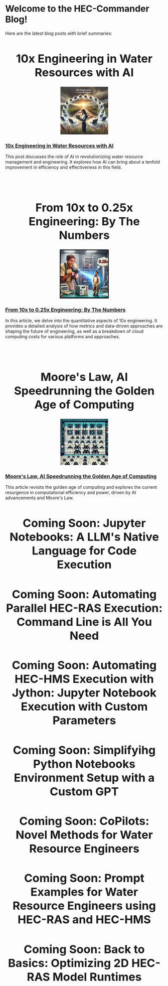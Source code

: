 # Welcome to the HEC-Commander Blog!

Here are the latest blog posts with brief summaries:



<h1 align="center" style="font-weight:bold; font-size: 36px;"> 10x Engineering in Water Resources with AI</h1>

<p align="center">
  <img src="img/10xinWRE-AI-1.png" width=30%>
</p>

### [10x Engineering in Water Resources with AI](https://github.com/billk-FM/HEC-Commander/tree/main/Blog/1.%2010x%20Engineering%20in%20Water%20Resources%20with%20AI.md)
This post discusses the role of AI in revolutionizing water resource management and engineering. It explores how AI can bring about a tenfold improvement in efficiency and effectiveness in this field.

<br></br>

<h1 align="center" style="font-weight:bold; font-size: 36px;"> From 10x to 0.25x Engineering: By The Numbers</h1>

<p align="center">
  <img src="img/10xto0.25x.png" alt="10xto0.25x" style="border: 2px solid black; width: 30%;"/>
</p>

### [From 10x to 0.25x Engineering: By The Numbers](https://github.com/billk-FM/HEC-Commander/tree/main/Blog/2.%2010XEngineering_By_The_Numbers.md)
In this article, we delve into the quantitative aspects of 10x engineering. It provides a detailed analysis of how metrics and data-driven approaches are shaping the future of engineering, as well as a breakdown of cloud computing costs for various platforms and approaches. 

<br></br>

<h1 align="center" style="font-weight:bold; font-size: 36px;">Moore's Law, AI Speedrunning the Golden Age of Computing</h1>


<p align="center">
  <img src="img/MooresLawSpaceCommanders.png" width=30%>
</p>

### [Moore's Law, AI Speedrunning the Golden Age of Computing](https://github.com/billk-FM/HEC-Commander/tree/main/Blog/3.%20AI_Speedrunning_the_Golden_Age_of_Computing.md)
This article revisits the golden age of computing and explores the current resurgence in computational efficiency and power, driven by AI advancements and Moore's Law. 


<h1 align="center" style="font-weight:bold; font-size: 36px;"> Coming Soon: Jupyter Notebooks: A LLM's Native Language for Code Execution</h1>

<h1 align="center" style="font-weight:bold; font-size: 36px;"> Coming Soon: Automating Parallel HEC-RAS Execution: Command Line is All You Need</h1>

<h1 align="center" style="font-weight:bold; font-size: 36px;"> Coming Soon: Automating HEC-HMS Execution with Jython: Jupyter Notebook Execution with Custom Parameters</h1>

<h1 align="center" style="font-weight:bold; font-size: 36px;"> Coming Soon: Simplifyihg Python Notebooks Environment Setup with a Custom GPT</h1>

<h1 align="center" style="font-weight:bold; font-size: 36px;"> Coming Soon: CoPilots: Novel Methods for Water Resource Engineers</h1>

<h1 align="center" style="font-weight:bold; font-size: 36px;"> Coming Soon: Prompt Examples for Water Resource Engineers using HEC-RAS and HEC-HMS</h1>

<h1 align="center" style="font-weight:bold; font-size: 36px;"> Coming Soon: Back to Basics: Optimizing 2D HEC-RAS Model Runtimes</h1>






